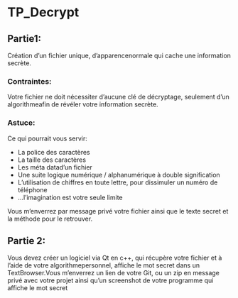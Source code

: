 # TP_Decrypt

## Partie1: 

Création d’un fichier unique, d’apparencenormale qui cache une information secrète.

### Contraintes:

Votre fichier ne doit nécessiter d’aucune clé de décryptage, seulement d’un algorithmeafin de révéler votre information secrète.

### Astuce:
Ce qui pourrait vous servir:

* La police des caractères
* La taille des caractères
* Les méta datad’un fichier
* Une suite logique numérique / alphanumérique à double signification
* L’utilisation de chiffres en toute lettre, pour dissimuler un numéro de téléphone
* ...l’imagination est votre seule limite

Vous m’enverrez par message privé votre fichier ainsi que le texte secret et la méthode pour le retrouver.

## Partie 2:

Vous devez créer un logiciel via Qt en c++, qui récupère votre fichier et à l’aide de votre algorithmepersonnel, affiche le mot secret dans un TextBrowser.Vous m’enverrez un lien de votre Git, ou un zip en message privé avec votre projet ainsi qu’un screenshot de votre programme qui affiche le mot secret
